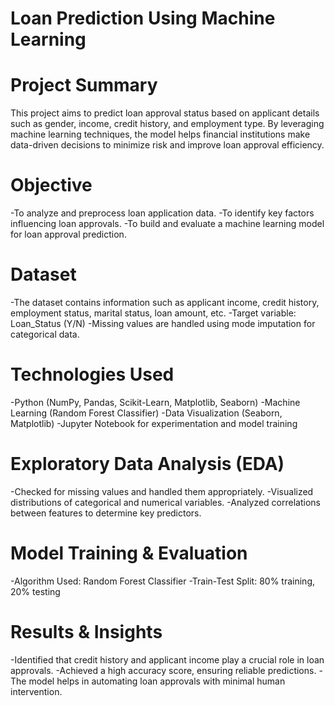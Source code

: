 # Loan Prediction Using Machine Learning

# Project Summary
This project aims to predict loan approval status based on applicant details such as gender, income, credit history, and employment type. By leveraging machine learning techniques, the model helps financial institutions make data-driven decisions to minimize risk and improve loan approval efficiency.

# Objective
-To analyze and preprocess loan application data.
-To identify key factors influencing loan approvals.
-To build and evaluate a machine learning model for loan approval prediction.

# Dataset
-The dataset contains information such as applicant income, credit history, employment status, marital status, loan amount, etc.
-Target variable: Loan_Status (Y/N)
-Missing values are handled using mode imputation for categorical data.

# Technologies Used
-Python (NumPy, Pandas, Scikit-Learn, Matplotlib, Seaborn)
-Machine Learning (Random Forest Classifier)
-Data Visualization (Seaborn, Matplotlib)
-Jupyter Notebook for experimentation and model training

# Exploratory Data Analysis (EDA)
-Checked for missing values and handled them appropriately.
-Visualized distributions of categorical and numerical variables.
-Analyzed correlations between features to determine key predictors.

# Model Training & Evaluation
-Algorithm Used: Random Forest Classifier
-Train-Test Split: 80% training, 20% testing

# Results & Insights
-Identified that credit history and applicant income play a crucial role in loan approvals.
-Achieved a high accuracy score, ensuring reliable predictions.
-The model helps in automating loan approvals with minimal human intervention.
